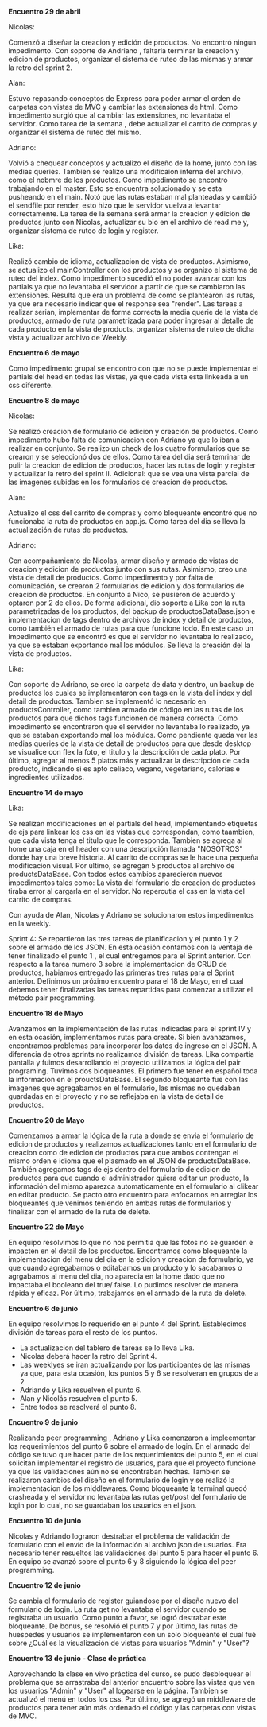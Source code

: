 **Encuentro 29 de abril**

Nicolas:  

Comenzó a diseñar la creacion y edición de productos.
No encontró ningun impedimento.
Con soporte de Andriano , faltaria terminar la creacion y edicion de productos, organizar el sistema de ruteo de las mismas y armar la retro del sprint 2.

Alan:

Estuvo repasando conceptos de Express para poder armar el orden de carpetas con vistas de MVC y cambiar las extensiones de html.
Como impedimento surgió que al cambiar las extensiones, no levantaba el servidor.
Como tarea de la semana , debe actualizar el carrito de compras y organizar el sistema de ruteo del mismo.

Adriano:

Volvió a chequear conceptos y actualizo el diseño de la home, junto con las medias queries. Tambien se realizó una modificaion interna del archivo, como el nobmre de los productos.
Como impedimento se encontro trabajando en el master. Esto se encuentra solucionado y se esta pusheando en el main. Notó que las rutas estaban mal planteadas y cambió el sendfile por render, esto hizo que le servidor vuelva a levantar correctamente.
La tarea de la semana será armar la creacion y edicion de productos junto con Nicolas, actualizar su bio en el archivo de read.me y, organizar sistema de ruteo de login y register.

Lika:

Realizó cambio de idioma, actualizacion de vista de productos. Asimismo, se actualizo el mainController con los productos y se organizo el sistema de ruteo del index.
Como impedimento sucedió el no poder avanzar con los partials ya que no levantaba el servidor a partir de que se cambiaron las extensiones. Resulta que era un problema de como se plantearon las rutas, ya que era necesario indicar que el response sea "render".
Las tareas a realizar serian, implementar de forma correcta la media querie de la vista de productos, armado de ruta parametrizada para poder ingresar al detalle de cada producto en la vista de products, organizar sistema de ruteo de dicha vista y actualizar archivo de Weekly.

**Encuentro 6 de mayo**

Como impedimento grupal se encontro con que no se puede implementar el partials del head en todas las vistas, ya que cada vista esta linkeada a un css diferente. 

**Encuentro 8 de mayo**

Nicolas:

Se realizó creacion de formulario de edicion y creación de productos. Como impedimento hubo falta de comunicacion con Adriano ya que lo iban a realizar en conjunto. Se realizo un check de los cuatro formularios que se crearon y se seleccionó dos de ellos.
Como tarea del dia será temrinar de pulir la creacion de edicion de productos, hacer las rutas de login y register y actualizar la retro del sprint II.
Adicional: que se vea una vista parcial de las imagenes subidas en los formularios de creacion de productos.

Alan: 

Actualizo el css del carrito de compras y como bloqueante encontró que no funcionaba la ruta de productos en app.js. Como tarea del dia se lleva la  actualización de rutas de productos.

Adriano: 

Con acompañamiento de Nicolas, armar diseño y armado de vistas de creacion y edicion de productos junto con sus rutas. Asimismo,  creo una vista de detail de productos.  Como impedimento y por falta de comunicación, se crearon 2 formularios de edicion y dos formularios de creacion de productos. En conjunto a Nico, se pusieron de acuerdo y optaron por 2 de ellos.
De forma adicional, dio soporte a Lika con la ruta parametrizadas de los productos, del backup de productosDataBase.json e implementacion de tags dentro de archivos de index y detail de productos, como también el armado de rutas para que funcione todo.
En este caso un impedimento que se encontró es que el servidor no levantaba lo realizado, ya que se estaban exportando mal los módulos.
Se lleva la creación del la vista de productos.

Lika:

Con soporte de Adriano, se creo la carpeta de data y dentro, un backup de productos los cuales se implementaron con tags en la vista del index y del detail de productos. Tambien se implementó lo necesario en productsController, como tambien armado de código en las rutas de los productos para que dichos tags funcionen de manera correcta.
Como impedimento se encontraron que el servidor no levantaba lo realizado, ya que se estaban exportando mal los módulos.
Como pendiente queda ver las medias queries de la vista de detail de productos para que desde desktop se visualice con flex la foto, el titulo y la descripción de cada plato. Por último, agregar al menos 5 platos más y actualizar la descripción de cada producto, indicando si es apto celiaco, vegano, vegetariano, calorias e ingredientes utilizados.

**Encuentro 14 de mayo**

Lika:

Se realizan modificaciones en el partials del head, implementando etiquetas de ejs para linkear los css en las vistas que correspondan, como taambien, que cada vista tenga el titulo que le corresponda.
Tambien se agrega al home una caja en el header con una descripción llamada "NOSOTROS" donde hay una breve historia.
Al carrito de compras se le hace una pequeña modificacion visual.
Por último, se agregan 5 productos al archivo de productsDataBase.
Con todos estos cambios aparecieron nuevos impedimentos tales como:
La vista del formulario de creacion de productos tiraba error al cargarla en el servidor.
No repercutia el css en la vista del carrito de compras.

Con ayuda de Alan, Nicolas y Adriano se solucionaron estos impedimentos en la weekly.

Sprint 4:
Se repartieron las tres tareas de planificacion y el punto 1 y 2 sobre el armado de los JSON.
En esta ocasión contamos con la ventaja de tener finalizado el punto 1 , el cual entregamos para el Sprint anterior.
Con respecto a la tarea  numero 3 sobre la implementacion de CRUD de productos, habiamos entregado las primeras tres rutas para el Sprint anterior. 
Definimos un próximo encuentro para el 18 de Mayo, en el cual debemos tener finalizadas las tareas repartidas para comenzar a utilizar el método pair programming.


**Encuentro 18 de Mayo**

Avanzamos en la implementación de las rutas indicadas para el sprint IV y en esta ocasión, implementamos rutas para create. Si bien avanazamos, encontramos problemas para incorporar los datos de ingreso en el JSON. A diferencia de otros sprints no realizamos división de tareas. Lika compartía pantalla y fuimos desarrollando el proyecto utilizamos la lógica del pair programing.
Tuvimos dos bloqueantes. El primero fue tener en español toda la informacion en el prouctsDataBase. El segundo bloqueante fue con las imagenes que agregabamos en el formulario, las mismas no quedaban guardadas en el proyecto y no se reflejaba en la vista de detail de productos.

**Encuentro 20 de Mayo**

Comenzamos a armar la lógica de la ruta a donde se envia el formulario de edicion de productos y realizamos actualizaciones tanto en el formulario de creacion como de edicion de productos para que ambos contengan el mismo orden e idioma que el plasmado en el JSON de productsDataBase.
También agregamos tags de ejs dentro del formulario de edicion de productos para que cuando el administrador quiera editar un producto, la información del mismo aparezca automaticamente en el formulario al clikear en editar producto.
Se pacto otro encuentro para enfocarnos en arreglar los bloqueantes que venimos teniendo en ambas rutas de formularios y finalizar con el armado de la ruta de delete.

**Encuentro 22 de Mayo**

En equipo resolvimos lo que no nos permitia que las fotos no se guarden e impacten en el detail de los productos. Encontramos como bloqueante la implementacion del menu del dia en la edicion y creacion de formulario, ya que cuando agregabamos o editabamos un producto y lo sacabamos o agrgabamos al menu del dia, no aparecia en la home dado que no impactaba el booleano del true/ false. Lo pudimos resolver de manera rápida y eficaz.
Por último, trabajamos en el armado de la ruta de delete. 

**Encuentro 6 de junio**

En equipo resolvimos lo requerido en el punto 4 del Sprint. Establecimos división de tareas para el resto de los puntos. 
- La actualizacion del tablero de tareas se lo lleva Lika.
- Nicolas deberá hacer la retro del Sprint 4.
- Las weeklyes se iran actualizando por los participantes de las mismas ya que, para esta ocasión, los puntos 5 y 6 se resolveran en grupos de a 2
- Adriando y Lika resuelven el punto 6. 
- Alan y Nicolás resuelven el punto 5. 
- Entre todos se resolverá el punto 8.

**Encuentro 9 de junio**

Realizando peer programming , Adriano y Lika comenzaron a impleementar los requerimientos del punto 6 sobre el armado de login. En el armado del código se tuvo que hacer parte de los requerimientos del punto 5, en el cual solicitan implementar el registro de usuarios, para que el proyecto funcione ya que las validaciones aún no se encontraban hechas. Tambien se realizaron cambios del diseño en el formulario de login y se realizó la implementacion de los middlewares.
Como bloqueante la terminal quedó crasheada y el servidor  no levantaba las rutas get/post del formulario de login por lo cual, no se guardaban los usuarios en el json.

**Encuentro 10 de junio**

Nicolas y Adriando lograron destrabar el problema de validación de formulario con el envío de la información al archivo json de usuarios. Era necesario tener resueltos las validaciones del punto 5 para hacer el punto 6. 
En equipo se avanzó sobre el punto 6 y 8  siguiendo la lógica del peer programming.

**Encuentro 12 de junio**

Se cambia el formulario de register guiandose por el diseño nuevo del formulario de login. La ruta get no levantaba el servidor cuando se registraba un usuario. Como punto a favor, se logró destrabar este bloqueante. 
De bonus, se resolvió el punto 7 y por último, las rutas de huespedes y usuarios se implementaron con un solo bloqueante el cual fué sobre ¿Cuál es la visualización de vistas para usuarios "Admin" y "User"?

**Encuentro 13 de junio - Clase de práctica**

Aprovechando la clase en vivo práctica del curso, se pudo desbloquear el problema que se arrastraba del anterior encuentro sobre las vistas que ven los usuarios "Admin" y "User" al logearse en la página. Tambien se actualizó el menú en todos los css.
Por último, se agregó un middleware de productos para tener aún más ordenado el código y las carpetas con vistas de MVC.
